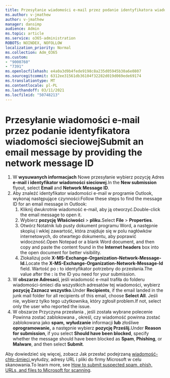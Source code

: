 ```yaml
---
title: Przesyłanie wiadomości e-mail przez podanie identyfikatora wiadomości sieciowej
ms.author: v-jmathew
author: v-jmathew
manager: dansimp
audience: Admin
ms.topic: article
ms.service: o365-administration
ROBOTS: NOINDEX, NOFOLLOW
localization_priority: Normal
ms.collection: Adm_O365
ms.custom:
- "9000760"
- "7391"
ms.openlocfilehash: e4a0a3d9b4fede9198c8a235d05945b30a6e0807
ms.sourcegitcommit: 6312ee31561db36104f32282d019d069ede69174
ms.translationtype: MT
ms.contentlocale: pl-PL
ms.lasthandoff: 03/11/2021
ms.locfileid: "50748213"
---
```

# <a name="submit-an-email-message-by-providing-the-network-message-id"></a><span data-ttu-id="ab67b-102">Przesyłanie wiadomości e-mail przez podanie identyfikatora wiadomości sieciowej</span><span class="sxs-lookup"><span data-stu-id="ab67b-102">Submit an email message by providing the network message ID</span></span>

1. <span data-ttu-id="ab67b-103">W **wysuwanych informacjach** Nowe przesyłanie wybierz pozycję Adres **e-mail** **i identyfikator wiadomości sieciowej**.</span><span class="sxs-lookup"><span data-stu-id="ab67b-103">In the **New submission** flyout, select **Email** and **Network Message ID**.</span></span>
2. <span data-ttu-id="ab67b-104">Aby znaleźć identyfikator wiadomości e-mail w programie Outlook, wykonaj następujące czynności:</span><span class="sxs-lookup"><span data-stu-id="ab67b-104">Follow these steps to find the message ID for an email message in Outlook:</span></span>
    1. <span data-ttu-id="ab67b-105">Kliknij dwukrotnie wiadomość e-mail, aby ją otworzyć.</span><span class="sxs-lookup"><span data-stu-id="ab67b-105">Double-click the email message to open it.</span></span>
    1. <span data-ttu-id="ab67b-106">Wybierz **pozycję Właściwości**  >  **pliku.**</span><span class="sxs-lookup"><span data-stu-id="ab67b-106">Select **File** > **Properties**.</span></span>
    1. <span data-ttu-id="ab67b-107">Otwórz Notatnik lub pusty dokument programu Word, a następnie  skopiuj i wklej zawartość, która znajduje się w polu nagłówków internetowych, do otwartego dokumentu, aby poprawić widoczność.</span><span class="sxs-lookup"><span data-stu-id="ab67b-107">Open Notepad or a blank Word document, and then copy and paste the content found in the **Internet headers** box into the open document for better visibility.</span></span>
    1. <span data-ttu-id="ab67b-108">Zlokalizuj pole **X-MS-Exchange-Organization-Network-Message-Id.**</span><span class="sxs-lookup"><span data-stu-id="ab67b-108">Locate the **X-MS-Exchange-Organization-Network-Message-Id** field.</span></span> <span data-ttu-id="ab67b-109">Wartość po **:** to identyfikator potrzebny do przesłania.</span><span class="sxs-lookup"><span data-stu-id="ab67b-109">The value after the **:** is the ID you need for your submission.</span></span>
3. <span data-ttu-id="ab67b-110">W **obszarze Adresaci**, jeśli wiadomość e-mail trafiła do folderu wiadomości-śmieci dla wszystkich adresatów tej wiadomości, wybierz **pozycję Zaznacz wszystko.**</span><span class="sxs-lookup"><span data-stu-id="ab67b-110">Under **Recipients**, if the email landed in the junk mail folder for all recipients of this email, choose **Select All**.</span></span> <span data-ttu-id="ab67b-111">Jeśli nie, wybierz tylko tego użytkownika, który zgłosił problem.</span><span class="sxs-lookup"><span data-stu-id="ab67b-111">If not, select only the user who reported the issue.</span></span>
4. <span data-ttu-id="ab67b-112">W obszarze Przyczyna przesłania , jeśli została wybrane polecenie Powinna zostać zablokowana **,** określ, czy wiadomość powinna zostać zablokowana jako **spam,** **wyłudzanie** informacji **lub** złośliwe **oprogramowanie,** a następnie wybierz **pozycję Prześlij.**</span><span class="sxs-lookup"><span data-stu-id="ab67b-112">Under **Reason for submission**, if you select **Should have been blocked**, specify whether the message should have been blocked as **Spam**, **Phishing**, or **Malware**, and then select **Submit**.</span></span>

<span data-ttu-id="ab67b-113">Aby dowiedzieć się więcej, zobacz Jak przesłać podejrzaną [wiadomość-chło-śmieci,](https://go.microsoft.com/fwlink/?linkid=2101479)wyłudzy, adresy URL i pliki do firmy Microsoft w celu skanowania.</span><span class="sxs-lookup"><span data-stu-id="ab67b-113">To learn more, see [How to submit suspected spam, phish, URLs, and files to Microsoft for scanning](https://go.microsoft.com/fwlink/?linkid=2101479).</span></span>
